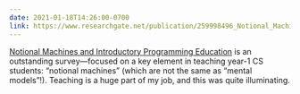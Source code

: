 ```yaml
---
date: 2021-01-18T14:26:00-0700
link: https://www.researchgate.net/publication/259998496_Notional_Machines_and_Introductory_Programming_Education
---
```


[Notional Machines and Introductory Programming Education][paper] is an outstanding survey—focused on a key element in teaching year-1 CS students: “notional machines” (which are not the same as “mental models”!). Teaching is a huge part of my job, and this was quite illuminating.

[paper]: https://www.researchgate.net/publication/259998496_Notional_Machines_and_Introductory_Programming_Education
